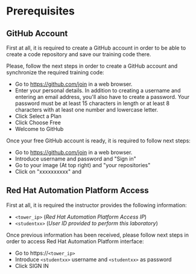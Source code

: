# Prerequisites

## GitHub Account

First at all, it is required to create a GitHub account in order to be able to create a code repository and save our training code there. 

Please, follow the next steps in order to create a GitHub account and synchronize the required training code:

* Go to https://github.com/join in a web browser. 
* Enter your personal details. In addition to creating a username and entering an email address, you'll also have to create a password. Your password must be at least 15 characters in length or at least 8 characters with at least one number and lowercase letter.
* Click Select a Plan
* Click Choose Free
* Welcome to GitHub

Once your free GitHub account is ready, it is required to follow next steps:

-   Go to https://github.com/join in a web browser. 
-   Introduce username and password and "Sign in"
-   Go to your image (At top right) and "your repositories"
-   Click on "xxxxxxxxxx" and 

## Red Hat Automation Platform Access

First at all, it is required the instructor provides the following information:

-   ``<tower_ip>``  (_Red Hat Automation Platform Access IP_)
-   ``<studentxx>`` (_User ID provided to perform this laboratory_)

Once previous information has been received, please follow next steps in order to access Red Hat Automation Platform interface:

-   Go to https://``<tower_ip>``
-   Introduce ``<studentxx>`` username and ``<studentxx>`` as password
-   Click SIGN IN
